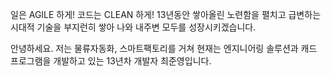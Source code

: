 

일은 AGILE 하게! 코드는 CLEAN 하게!
13년동안 쌓아올린 노련함을 펼치고
급변하는 시대적 기술을 부지런히 쌓아
나와 내주변 모두를 성장시키겠습니다. 

안녕하세요.
저는 물류자동화, 스마트팩토리를 거쳐 
현재는 엔지니어링 솔루션과 캐드 프로그램을 개발하고 있는 
13년차 개발자 최준영입니다. 


